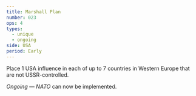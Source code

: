 ```yaml
---
title: Marshall Plan
number: 023
ops: 4
types:
  - unique
  - ongoing
side: USA
period: Early
---
```

Place 1 USA influence in each of up to 7 countries in Western Europe that are not USSR-controlled.

*Ongoing* — *NATO* can now be implemented.
